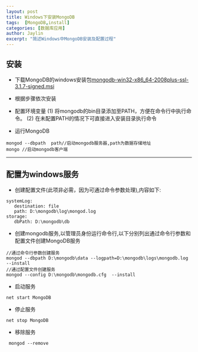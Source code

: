 ```yaml
---
layout: post
title: Windows下安装MongoDB
tags:  [MongoDB,install]
categories: [数据库应用]
author: Jaylin
excerpt: "简述Windows中MongoDB安装及配置过程"
---
```


安装
---

- 下载MongoDB的windows安装包[mongodb-win32-x86_64-2008plus-ssl-3.1.7-signed.msi](https://www.mongodb.org/downloads)

- 根据步骤依次安装

- 配置环境变量
(1) 将mongodb的bin目录添加至PATH，方便在命令行中执行命令。
(2) 在未配置PATH的情况下可直接进入安装目录执行命令

- 运行MongoDB

```
mongod --dbpath  path//启动mongodb服务器,path为数据存储地址
mongo //启动mongodb客户端
```
----------

配置为windows服务
---

- 创建配置文件(此项非必需，因为可通过命令参数处理),内容如下:

```
systemLog:
   destination: file
   path: D:\mongodb\log\mongod.log
storage:
   dbPath: D:\mongodb\db
```

- 创建mongodb服务,以管理员身份运行命令行,以下分别列出通过命令行参数和配置文件创建MongoDB服务

```
//通过命令行参数创建服务
mongod --dbpath D:\mongodb\data --logpath=D:\mongodb\logs\mongodb.log --install
//通过配置文件创建服务
mongod --config D:\mongodb\mongodb.cfg  --install
```

- 启动服务

```
net start MongoDB
```

- 停止服务

```
net stop MongoDB
```

- 移除服务

```
 mongod --remove
```
